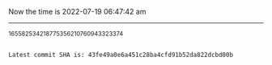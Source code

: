 Now the time is 2022-07-19 06:47:42 am

---

<small>165582534218775356210760943323374</small>

```txt

Latest commit SHA is: 43fe49a0e6a451c28ba4cfd91b52da822dcbd00b
```
